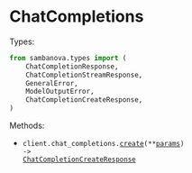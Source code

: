 # ChatCompletions

Types:

```python
from sambanova.types import (
    ChatCompletionResponse,
    ChatCompletionStreamResponse,
    GeneralError,
    ModelOutputError,
    ChatCompletionCreateResponse,
)
```

Methods:

- <code title="post /v1/chat/completions">client.chat_completions.<a href="./src/sambanova/resources/chat_completions.py">create</a>(\*\*<a href="src/sambanova/types/chat_completion_create_params.py">params</a>) -> <a href="./src/sambanova/types/chat_completion_create_response.py">ChatCompletionCreateResponse</a></code>
